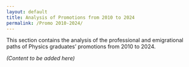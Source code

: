 ```yaml
---
layout: default
title: Analysis of Promotions from 2010 to 2024
permalink: /Promo 2010-2024/
---
```


This section contains the analysis of the professional and emigrational paths of Physics graduates’ promotions from 2010 to 2024.

*(Content to be added here)*
